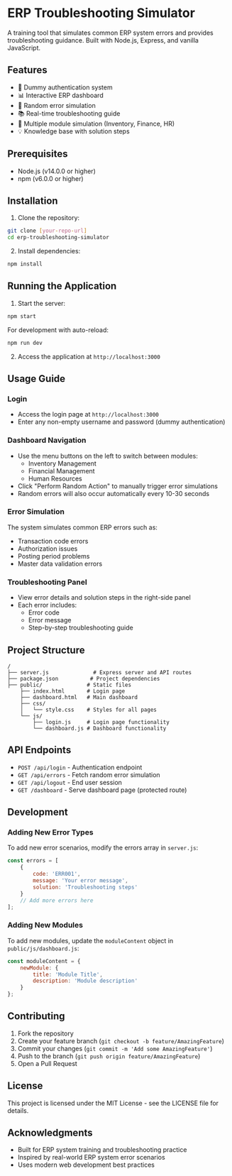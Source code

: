 # ERP Troubleshooting Simulator

A training tool that simulates common ERP system errors and provides troubleshooting guidance. Built with Node.js, Express, and vanilla JavaScript.

## Features

- 🔐 Dummy authentication system
- 📊 Interactive ERP dashboard
- 🔄 Random error simulation
- 📚 Real-time troubleshooting guide
- 🎯 Multiple module simulation (Inventory, Finance, HR)
- 💡 Knowledge base with solution steps

## Prerequisites

- Node.js (v14.0.0 or higher)
- npm (v6.0.0 or higher)

## Installation

1. Clone the repository:
```bash
git clone [your-repo-url]
cd erp-troubleshooting-simulator
```

2. Install dependencies:
```bash
npm install
```

## Running the Application

1. Start the server:
```bash
npm start
```

For development with auto-reload:
```bash
npm run dev
```

2. Access the application at `http://localhost:3000`

## Usage Guide

### Login
- Access the login page at `http://localhost:3000`
- Enter any non-empty username and password (dummy authentication)

### Dashboard Navigation
- Use the menu buttons on the left to switch between modules:
  - Inventory Management
  - Financial Management
  - Human Resources
- Click "Perform Random Action" to manually trigger error simulations
- Random errors will also occur automatically every 10-30 seconds

### Error Simulation
The system simulates common ERP errors such as:
- Transaction code errors
- Authorization issues
- Posting period problems
- Master data validation errors

### Troubleshooting Panel
- View error details and solution steps in the right-side panel
- Each error includes:
  - Error code
  - Error message
  - Step-by-step troubleshooting guide

## Project Structure

```
/
├── server.js              # Express server and API routes
├── package.json          # Project dependencies
├── public/              # Static files
    ├── index.html       # Login page
    ├── dashboard.html   # Main dashboard
    ├── css/
    │   └── style.css    # Styles for all pages
    └── js/
        ├── login.js     # Login page functionality
        └── dashboard.js # Dashboard functionality
```

## API Endpoints

- `POST /api/login` - Authentication endpoint
- `GET /api/errors` - Fetch random error simulation
- `GET /api/logout` - End user session
- `GET /dashboard` - Serve dashboard page (protected route)

## Development

### Adding New Error Types
To add new error scenarios, modify the errors array in `server.js`:

```javascript
const errors = [
    {
        code: 'ERR001',
        message: 'Your error message',
        solution: 'Troubleshooting steps'
    }
    // Add more errors here
];
```

### Adding New Modules
To add new modules, update the `moduleContent` object in `public/js/dashboard.js`:

```javascript
const moduleContent = {
    newModule: {
        title: 'Module Title',
        description: 'Module description'
    }
};
```

## Contributing

1. Fork the repository
2. Create your feature branch (`git checkout -b feature/AmazingFeature`)
3. Commit your changes (`git commit -m 'Add some AmazingFeature'`)
4. Push to the branch (`git push origin feature/AmazingFeature`)
5. Open a Pull Request

## License

This project is licensed under the MIT License - see the LICENSE file for details.

## Acknowledgments

- Built for ERP system training and troubleshooting practice
- Inspired by real-world ERP system error scenarios
- Uses modern web development best practices
